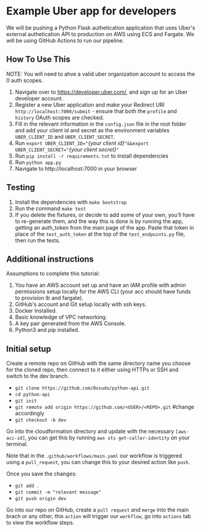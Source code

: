 Example Uber app for developers
==============================

We will be pushing a Python Flask authetication application that uses Uber's external authetication API to production on AWS using ECS and Fargate.
We will be using GitHub Actions to run our pipeline.

How To Use This
---------------
NOTE: You will need to  ahve a valid uber organization account to access the 0 auth scopes.

1. Navigate over to https://developer.uber.com/, and sign up for an Uber developer account.
2. Register a new Uber application and make your Redirect URI `http://localhost:7000/submit` - ensure that both the `profile` and `history` OAuth scopes are checked.
3. Fill in the relevant information in the `config.json` file in the root folder and add your client id and secret as the environment variables `UBER_CLIENT_ID` and `UBER_CLIENT_SECRET`.
4. Run `export UBER_CLIENT_ID="`*{your client id}*`"&&export UBER_CLIENT_SECRET="`*{your client secret}*`"`
5. Run `pip install -r requirements.txt` to install dependencies
6. Run `python app.py`
7. Navigate to http://localhost:7000 in your browser

Testing
-------

1. Install the dependencies with `make bootstrap`
2. Run the command `make test`
3. If you delete the fixtures, or decide to add some of your own, you’ll have to re-generate them, and the way this is done is by running the app, getting an auth_token from the main page of the app. Paste that token in place of the `test_auth_token` at the top of the `test_endpoints.py` file, then run the tests.

Additional instructions
-----------------------
Assumptions to complete this tutorial:
1. You have an AWS account set up and have an IAM profile with admin permissions setup locally for the AWS CLI (your acc should have funds to provision lb and fargate).
3. GitHub's account and Git setup locally with ssh keys.
5. Docker Installed.
6. Basic knowledge of VPC networking.
7. A key pair generated from the AWS Console.
8. Python3 and pip installed.

Initial setup
-------------

Create a remote repo on GitHub with the same directory name you choose for the cloned repo, then connect to it either using HTTPs or SSH and switch to the dev branch.

- `git clone https://github.com/0xsudo/python-api.git`
- `cd python-api`
- `git init`
- `git remote add origin https://github.com/<USER>/<REPO>.git` #change accordingly
- `git checkout -b dev`

Go into the cloudformation directory and update with the necessary `[aws-acc-id]`, you can get this by running `aws sts get-caller-identity` on your terminal.

Note that in the `.github/workflows/main.yaml` our workflow is triggered using a `pull_request`, you can change this to your desired action like `push`.

Once you save the changes:

 - `git add .`
 - `git commit -m "relevant message"`
 - `git push origin dev`

 Go into our repo on GitHub, create a `pull request` and `merge` into the main brach or any other, this `action` will trigger our `workflow`, go into `actions` tab to view the workflow steps.